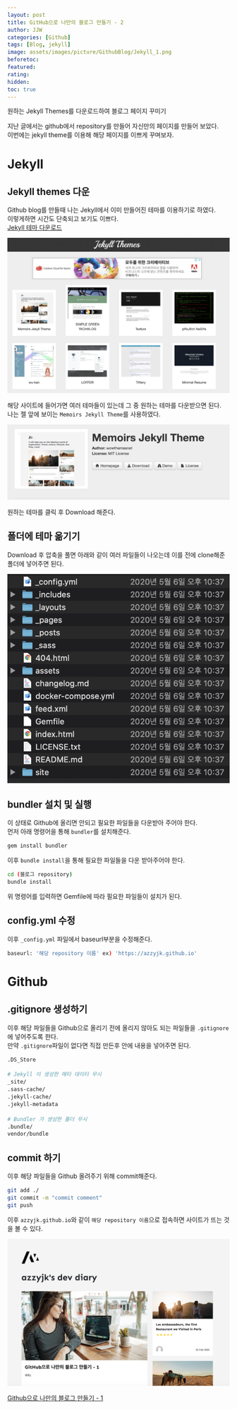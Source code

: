 ```yaml
---
layout: post
title: GitHub으로 나만의 블로그 만들기 - 2
author: JJW
categories: [Github]
tags: [Blog, jekyll]
image: assets/images/picture/GithubBlog/Jekyll_1.png
beforetoc:
featured:
rating:
hidden:
toc: true
---
```


원하는 Jekyll Themes를 다운로드하여 블로그 페이지 꾸미기

지난 글에서는 github에서 repository를 만들어 자신만의 페이지를 만들어 보았다.  
이번에는 jekyll theme를 이용해 해당 페이지를 이쁘게 꾸며보자.

# Jekyll

## Jekyll themes 다운

Github blog를 만들때 나는 Jekyll에서 이미 만들어진 테마를 이용하기로 하였다.  
이렇게하면 시간도 단축되고 보기도 이쁘다.  
[Jekyll 테마 다운로드](http://jekyllthemes.org/)

<img class="blogPict" src="assets/images/picture/GithubBlog/Jekyll_1.png">

해당 사이트에 들어가면 여러 테마들이 있는데 그 중 원하는 테마를 다운받으면 된다.  
나는 젤 앞에 보이는 `Memoirs Jekyll Theme`를 사용하였다.

<img class="blogPict" src="assets/images/picture/GithubBlog/Jekyll_2.png">

원하는 테마를 클릭 후 Download 해준다.

## 폴더에 테마 옮기기

Download 후 압축을 풀면 아래와 같이 여러 파일들이 나오는데 이를 전에 clone해준 폴더에 넣어주면 된다.

<img class="blogPict" src="assets/images/picture/GithubBlog/Jekyll_3.png">

## bundler 설치 및 실행

이 상태로 Github에 올리면 안되고 필요한 파일들을 다운받아 주어야 한다.  
먼저 아래 명령어을 통해 `bundler`를 설치해준다.

```sh
gem install bundler
```

이후 `bundle install`을 통해 필요한 파일들을 다운 받아주어야 한다.

```sh
cd (블로그 repository)
bundle install
```

위 명령어를 입력하면 Gemfile에 따라 필요한 파일들이 설치가 된다.

## config.yml 수정

이후 `_config.yml` 파일에서 baseurl부분을 수정해준다.

```sh
baseurl: '해당 repository 이름' ex) 'https://azzyjk.github.io'
```

# Github

## .gitignore 생성하기

이후 해당 파일들을 Github으로 올리기 전에 올리지 않아도 되는 파일들을 `.gitignore`에 넣어주도록 한다.  
만약 `.gitignore`파일이 없다면 직접 만든후 안에 내용을 넣어주면 된다.

```sh
.DS_Store

# Jekyll 이 생성한 메타 데이터 무시
_site/
.sass-cache/
.jekyll-cache/
.jekyll-metadata

# Bundler 가 생성한 폴더 무시
.bundle/
vendor/bundle
```

## commit 하기

이후 해당 파일들을 Github 올려주기 위해 commit해준다.

```sh
git add ./
git commit -m "commit comment"
git push
```

이후 `azzyjk.github.io`와 같이 `해당 repository 이름`으로 접속하면 사이트가 뜨는 것을 볼 수 있다.

<img class="blogPict" src="assets/images/picture/GithubBlog/Githubblog_1.png">

[Github으로 나만의 블로그 만들기 - 1](../GithubBlog_1)
